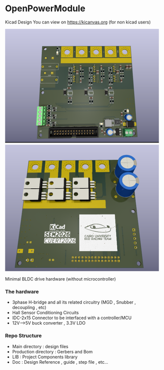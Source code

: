 # OpenPowerModule

Kicad Design 
You can view on https://kicanvas.org (for non kicad users)

![](Doc/TopView.png)
![](Doc/BottomView.png)


Minimal BLDC drive hardware (without microcontroller)

### The hardware 
* 3phase H-bridge and all its related circuitry (MGD , Snubber , decoupling , etc)
* Hall Sensor Conditioning Circuits
* IDC-2x15 Connector to be interfaced with a controller/MCU
* 12V-->5V buck converter , 3.3V LDO

### Repo Structure
* Main directory : design files
* Production directory : Gerbers and Bom
* LIB : Project Components library
* Doc : Design Reference , guide , step file , etc...
